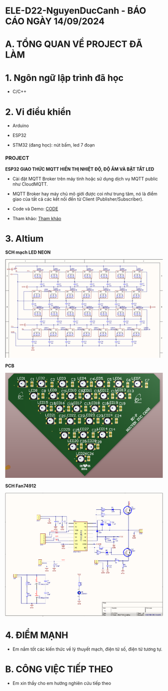 # ELE-D22-NguyenDucCanh - BÁO CÁO NGÀY 14/09/2024

# A. TỔNG QUAN VỀ PROJECT ĐÃ LÀM

# 1. Ngôn ngữ lập trình đã học

- C/C++

# 2. Vi điều khiển

- Arduino 

- ESP32

- STM32 (đang học): nút bấm, led 7 đoạn

### PROJECT

**ESP32 GIAO THỨC MQTT HIỂN THỊ NHIỆT ĐỘ, ĐỘ ẨM VÀ BẬT TẮT LED**

- Cài đặt MQTT Broker trên máy tính hoặc sử dụng dịch vụ MQTT public như CloudMQTT.

- MQTT Broker hay máy chủ mô giới được coi như trung tâm, nó là điểm giao của tất cả các kết nối đến từ Client (Publisher/Subscriber).

- Code và Demo: [CODE](https://github.com/eleptit-club/ELE-D22-NguyenDucCanh/tree/main/ESP/071324)

- Tham khảo: [Tham khảo](https://www.emqx.com/en/blog/esp32-connects-to-the-free-public-mqtt-broker)

# 3. Altium

**SCH mạch LED NEON**

![alt](anh1.png)

**PCB**

![alt](Anh2.png)

**SCH Fan74912**

![alt](Anh3.png)

# 4. ĐIỂM MẠNH

- Em nắm tốt các kiến thức về lý thuyết mạch, điện tử số, điện tử tương tự.

# B. CÔNG VIỆC TIẾP THEO

- Em xin thầy cho em hướng nghiên cứu tiếp theo




